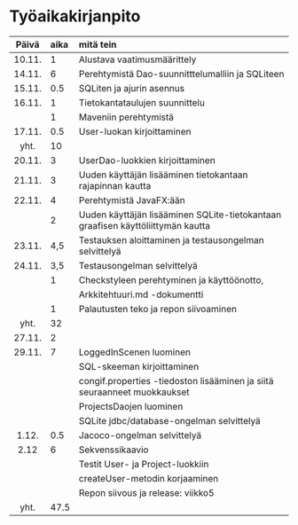 # Työaikakirjanpito


| Päivä  | aika | mitä tein |
| :-----:|:---- | :--- |
| 10.11. | 1    | Alustava vaatimusmäärittely |
| 14.11. | 6    | Perehtymistä Dao-suunnitttelumalliin ja SQLiteen |
| 15.11. | 0.5  | SQLiten ja ajurin asennus |
| 16.11. | 1    | Tietokantataulujen suunnittelu |
|        | 1    | Maveniin perehtymistä | 
| 17.11. | 0.5  | User-luokan kirjoittaminen |
| yht.   | 10   |
| 20.11. | 3    | UserDao-luokkien kirjoittaminen | 
| 21.11. | 3    | Uuden käyttäjän lisääminen tietokantaan rajapinnan kautta |
| 22.11. | 4    | Perehtymistä JavaFX:ään |
|        | 2    | Uuden käyttäjän lisääminen SQLite-tietokantaan graafisen käyttöliittymän kautta |
| 23.11. | 4,5  | Testauksen aloittaminen ja testausongelman selvittelyä |
| 24.11. | 3,5  | Testausongelman selvittelyä |
|        | 1    | Checkstyleen perehtyminen ja käyttöönotto, 
|        |      | Arkkitehtuuri.md -dokumentti |
|        | 1    | Palautusten teko ja repon siivoaminen |
| yht.   | 32   |     |
| 27.11. | 2    |  |
| 29.11. | 7    | LoggedInScenen luominen |
|        |      | SQL-skeeman kirjoittaminen |
|        |      | congif.properties -tiedoston lisääminen ja siitä seuraanneet muokkaukset |
|        |      | ProjectsDaojen luominen |
|        |      | SQLite jdbc/database-ongelman selvittelyä |
| 1.12.  |  0.5 | Jacoco-ongelman selvittelyä |
| 2.12   |  6   | Sekvenssikaavio
|        |      | Testit User- ja Project-luokkiin
|        |      | createUser-metodin korjaaminen
|        |      | Repon siivous ja release: viikko5
| yht.   | 47.5 |  |







